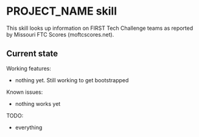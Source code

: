 # PROJECT_NAME skill

This skill looks up information on FIRST Tech Challenge teams as reported by Missouri FTC Scores (moftcscores.net).


## Current state

Working features:
 - nothing yet.  Still working to get bootstrapped

Known issues:
 - nothing works yet

TODO:
 - everything
